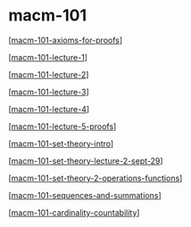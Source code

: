 # macm-101

[[macm-101-axioms-for-proofs]]

[[macm-101-lecture-1]]

[[macm-101-lecture-2]]

[[macm-101-lecture-3]]

[[macm-101-lecture-4]]

[[macm-101-lecture-5-proofs]]

[[macm-101-set-theory-intro]]

[[macm-101-set-theory-lecture-2-sept-29]]

[[macm-101-set-theory-2-operations-functions]]

[[macm-101-sequences-and-summations]]

[[macm-101-cardinality-countability]]

[//begin]: # "Autogenerated link references for markdown compatibility"
[macm-101-axioms-for-proofs]: macm-101-axioms-for-proofs "macm-101-axioms-for-proofs"
[macm-101-lecture-1]: macm-101-lecture-1 "macm-101-lecture-1"
[macm-101-lecture-2]: macm-101-lecture-2 "macm-101-lecture-2"
[macm-101-lecture-3]: macm-101-lecture-3 "macm-101-lecture-3"
[macm-101-lecture-4]: macm-101-lecture-4 "macm-101-lecture-4"
[macm-101-lecture-5-proofs]: macm-101-lecture-5-proofs "macm-101-lecture-5-proofs"
[macm-101-set-theory-intro]: macm-101-set-theory-intro "macm-101-set-theory-intro"
[macm-101-set-theory-lecture-2-sept-29]: macm-101-set-theory-lecture-2-sept-29 "macm-101-set-theory-lecture-2-sept-29"
[macm-101-set-theory-2-operations-functions]: macm-101-set-theory-2-operations-functions "macm-101-set-theory-2-operations-functions"
[macm-101-sequences-and-summations]: macm-101-sequences-and-summations "macm-101-sequences-and-summations"
[macm-101-cardinality-countability]: macm-101-cardinality-countability "macm-101-cardinality-countability"
[//end]: # "Autogenerated link references"